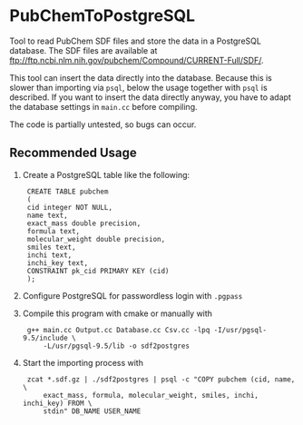 # PubChemToPostgreSQL
Tool to read PubChem SDF files and store the data in a PostgreSQL database.
The SDF files are available at
ftp://ftp.ncbi.nlm.nih.gov/pubchem/Compound/CURRENT-Full/SDF/.

This tool can insert the data directly into the database. Because this is
slower than importing via ```psql```, below the usage together with ```psql```
is described. If you want to insert the data directly anyway, you have to adapt
the database settings in ```main.cc``` before compiling.

The code is partially untested, so bugs can occur.

## Recommended Usage
1. Create a PostgreSQL table like the following:

        CREATE TABLE pubchem
        (
        cid integer NOT NULL,
        name text,
        exact_mass double precision,
        formula text,
        molecular_weight double precision,
        smiles text,
        inchi text,
        inchi_key text,
        CONSTRAINT pk_cid PRIMARY KEY (cid)
        );

2. Configure PostgreSQL for passwordless login with ```.pgpass```
3. Compile this program with cmake or manually with

        g++ main.cc Output.cc Database.cc Csv.cc -lpq -I/usr/pgsql-9.5/include \
            -L/usr/pgsql-9.5/lib -o sdf2postgres

4. Start the importing process with 

        zcat *.sdf.gz | ./sdf2postgres | psql -c "COPY pubchem (cid, name, \
            exact_mass, formula, molecular_weight, smiles, inchi, inchi_key) FROM \
            stdin" DB_NAME USER_NAME
